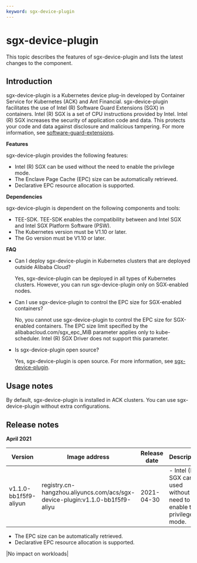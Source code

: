 ```yaml
---
keyword: sgx-device-plugin
---
```


# sgx-device-plugin

This topic describes the features of sgx-device-plugin and lists the latest changes to the component.

## Introduction

sgx-device-plugin is a Kubernetes device plug-in developed by Container Service for Kubernetes \(ACK\) and Ant Financial. sgx-device-plugin facilitates the use of Intel \(R\) Software Guard Extensions \(SGX\) in containers. Intel \(R\) SGX is a set of CPU instructions provided by Intel. Intel \(R\) SGX increases the security of application code and data. This protects your code and data against disclosure and malicious tampering. For more information, see [software-guard-extensions](https://software.intel.com/content/www/us/en/develop/topics/software-guard-extensions.html).

**Features**

sgx-device-plugin provides the following features:

-   Intel \(R\) SGX can be used without the need to enable the privilege mode.
-   The Enclave Page Cache \(EPC\) size can be automatically retrieved.
-   Declarative EPC resource allocation is supported.

**Dependencies**

sgx-device-plugin is dependent on the following components and tools:

-   TEE-SDK. TEE-SDK enables the compatibility between and Intel SGX and Intel SGX Platform Software \(PSW\).
-   The Kubernetes version must be V1.10 or later.
-   The Go version must be V1.10 or later.

**FAQ**

-   Can I deploy sgx-device-plugin in Kubernetes clusters that are deployed outside Alibaba Cloud?

    Yes, sgx-device-plugin can be deployed in all types of Kubernetes clusters. However, you can run sgx-device-plugin only on SGX-enabled nodes.

-   Can I use sgx-device-plugin to control the EPC size for SGX-enabled containers?

    No, you cannot use sgx-device-plugin to control the EPC size for SGX-enabled containers. The EPC size limit specified by the alibabacloud.com/sgx\_epc\_MiB parameter applies only to kube-scheduler. Intel \(R\) SGX Driver does not support this parameter.

-   Is sgx-device-plugin open source?

    Yes, sgx-device-plugin is open source. For more information, see [sgx-device-plugin](https://github.com/AliyunContainerService/sgx-device-plugin).


## Usage notes

By default, sgx-device-plugin is installed in ACK clusters. You can use sgx-device-plugin without extra configurations.

## Release notes

**April 2021**

|Version|Image address|Release date|Description|Impact|
|-------|-------------|------------|-----------|------|
|v1.1.0-bb1f5f9-aliyun|registry.cn-hangzhou.aliyuncs.com/acs/sgx-device-plugin:v1.1.0-bb1f5f9-aliyu|2021-04-30|-   Intel \(R\) SGX can be used without the need to enable the privilege mode.
-   The EPC size can be automatically retrieved.
-   Declarative EPC resource allocation is supported.

|No impact on workloads|

